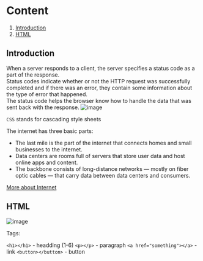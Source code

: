 # Content
1. [Introduction](#Introduction)
2. [HTML](#HTML)


## Introduction

When a server responds to a client, the server specifies a status code as a part of the response.  
Status codes indicate whether or not the HTTP request was successfully completed and if there was an error, they contain some information about the type of error that happened.  
The status code helps the browser know how to handle the data that was sent back with the response.
![image](https://user-images.githubusercontent.com/55635400/118766617-5750b400-b885-11eb-80b1-fcfbd01ef716.png)

`CSS` stands for cascading style sheets

The internet has three basic parts:
* The last mile is the part of the internet that connects homes and small businesses to the internet.  
* Data centers are rooms full of servers that store user data and host online apps and content.  
* The backbone consists of long-distance networks — mostly on fiber optic cables — that carry data between data centers and consumers.  

[More about Internet](https://www.vox.com/2014/6/16/18076282/the-internet)

## HTML
![image](https://user-images.githubusercontent.com/55635400/118842364-cf44cb80-b8d1-11eb-92c4-bef4eaa3875d.png)

Tags:

`<h1></h1>`                  - headding (1-6)
`<p></p>`                    - paragraph
`<a href="something"></a>`   - link
`<button></button>`          - button

